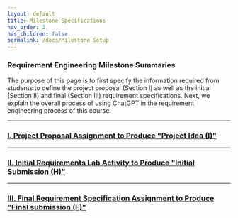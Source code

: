 ```yaml
---
layout: default
title: Milestone Specifications
nav_order: 3
has_children: false
permalink: /docs/Milestone Setup
---
```


### Requirement Engineering Milestone Summaries

The purpose of this page is to first specify the information required from students to define the project proposal (Section I) as well as the initial (Section II) and final (Section III) requirement specifications.
Next, we explain the overall process of using ChatGPT in the requirement engineering process of this course.

---
### [I. Project Proposal Assignment to Produce "Project Idea (I)"](data/M1_Project_Ideas.pdf) 

---
### [II. Initial Requirements Lab Activity to Produce "Initial Submission (H)"](data/M2A_Requirements.pdf)

---
### [III. Final Requirement Specification Assignment to Produce "Final submission (F)"](data/M2B_Requirements.pdf)
